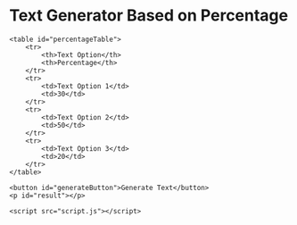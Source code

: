 <!DOCTYPE html>
<html lang="en">
<head>
    <meta charset="UTF-8">
    <meta name="viewport" content="width=device-width, initial-scale=1.0">
    <title>Text Generator</title>
    <link rel="stylesheet" href="styles.css"> <!-- Optional for styling -->
</head>
<body>
    <h1>Text Generator Based on Percentage</h1>
    
    <table id="percentageTable">
        <tr>
            <th>Text Option</th>
            <th>Percentage</th>
        </tr>
        <tr>
            <td>Text Option 1</td>
            <td>30</td>
        </tr>
        <tr>
            <td>Text Option 2</td>
            <td>50</td>
        </tr>
        <tr>
            <td>Text Option 3</td>
            <td>20</td>
        </tr>
    </table>

    <button id="generateButton">Generate Text</button>
    <p id="result"></p>

    <script src="script.js"></script>
</body>
</html>
